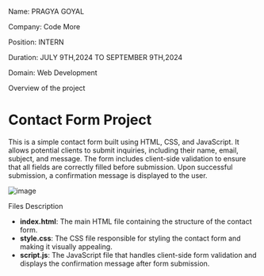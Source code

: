 Name: PRAGYA GOYAL

Company: Code More

Position: INTERN

Duration: JULY 9TH,2024 TO SEPTEMBER 9TH,2024

Domain: Web Development

Overview of the project

# Contact Form Project

This is a simple contact form built using HTML, CSS, and JavaScript. It allows potential clients to submit inquiries, including their name, email, subject, and message. The form includes client-side validation to ensure that all fields are correctly filled before submission. Upon successful submission, a confirmation message is displayed to the user.

![image](https://github.com/user-attachments/assets/c6b57ec5-19a0-4cea-8573-ff6f69378876)


Files Description

- **index.html**: The main HTML file containing the structure of the contact form.
- **style.css**: The CSS file responsible for styling the contact form and making it visually appealing.
- **script.js**: The JavaScript file that handles client-side form validation and displays the confirmation message after form submission.
